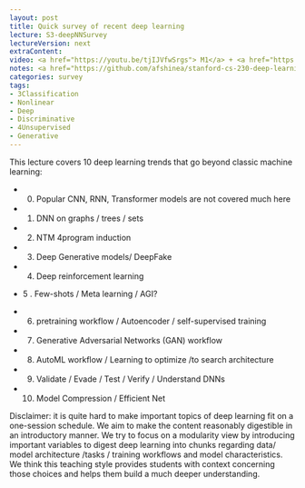 ```yaml
---
layout: post
title: Quick survey of recent deep learning
lecture: S3-deepNNSurvey
lectureVersion: next
extraContent:  
video: <a href="https://youtu.be/tjIJVfwSrgs"> M1</a> + <a href="https://youtu.be/Z2Pq6QokCco"> M2</a> + <a href="https://youtu.be/l58pIDazkQU"> M3</a> + <a href="https://youtu.be/gjXxOVly83s">M4</a> 
notes: <a href="https://github.com/afshinea/stanford-cs-230-deep-learning"> DNN Cheatsheets </a> 
categories: survey
tags:
- 3Classification
- Nonlinear
- Deep
- Discriminative
- 4Unsupervised
- Generative
---
```



This lecture covers 10 deep learning trends that go beyond classic machine learning:

 

- 0. Popular CNN, RNN, Transformer models are not covered much here

- 1. DNN on graphs / trees / sets

- 2. NTM 4program induction

- 3. Deep Generative models/ DeepFake

- 4. Deep reinforcement learning

- 5 . Few-shots / Meta learning / AGI?

- 6. pretraining workflow / Autoencoder / self-supervised training

- 7. Generative Adversarial Networks (GAN) workflow

- 8. AutoML workflow / Learning to optimize /to search architecture

- 9. Validate / Evade / Test / Verify / Understand DNNs

- 10. Model Compression / Efficient Net

 

Disclaimer: it is quite hard to make important topics of deep learning fit on a one-session schedule. We aim to make the content reasonably digestible in an introductory manner. We try to focus on a modularity view by introducing important variables to digest deep learning into chunks regarding data/ model architecture /tasks / training workflows and model characteristics. We think this teaching style provides students with context concerning those choices and helps them build a much deeper understanding.

 